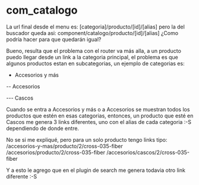 # com_catalogo

La url final desde el menu es:
[categoria]/producto/[id]/[alias]
pero la del buscador queda asi:
component/catalogo/producto/[id]/[alias]
¿Como podría hacer para que quedarán igual?

Bueno, resulta que el problema con el router va más alla, a un producto puedo llegar desde un link a la categoria principal, el problema es que algunos productos estan en subcategorias, un ejemplo de categorias es:

- Accesorios y más<br>

-- Accesorios

--- Cascos


Cuando se entra a Accesorios y más o a Accesorios se muestran todos los productos que estén en esas categorias, entonces, un producto que esté en Cascos me genera 3 links diferentes, uno con el alias de cada categoria :-S dependiendo de donde entre.

No se si me expliqué, pero para un solo producto tengo links tipo:
/accesorios-y-mas/producto/2/cross-035-fiber 
/accesorios/producto/2/cross-035-fiber
/accesorios/cascos/2/cross-035-fiber

Y a esto le agrego que en el plugin de search me genera todavia otro link diferente :-S
